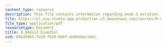 ```yaml
---
content_type: resource
description: This file contains information regarding exam 3 solution.
file: https://ol-ocw-studio-app-production.s3.amazonaws.com/courses/8-044-statistical-physics-i-spring-2013/84e269b57e29f6200bbfdedeb8ac1441_MIT8_044S14_exam3sol_03.pdf
file_type: application/pdf
resourcetype: Document
title: 8.044s13 Exam3Sol
uid: 84e269b5-7e29-f620-0bbf-dedeb8ac1441
---
```

